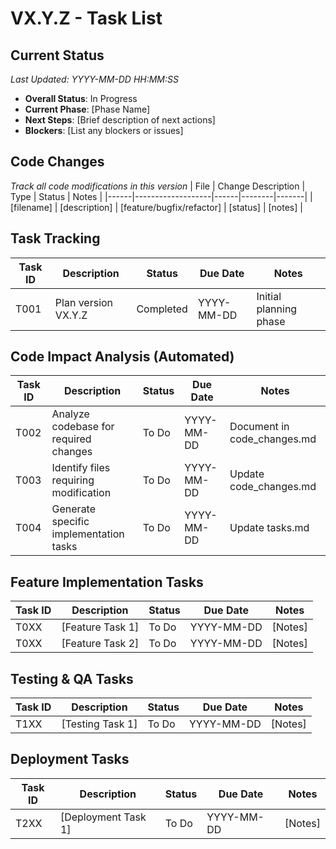 # VX.Y.Z - Task List

## Current Status
*Last Updated: YYYY-MM-DD HH:MM:SS*
- **Overall Status**: In Progress
- **Current Phase**: [Phase Name]
- **Next Steps**: [Brief description of next actions]
- **Blockers**: [List any blockers or issues]

## Code Changes
*Track all code modifications in this version*
| File | Change Description | Type | Status | Notes |
|------|-------------------|------|--------|-------|
| [filename] | [description] | [feature/bugfix/refactor] | [status] | [notes] |

## Task Tracking

| Task ID | Description | Status | Due Date | Notes |
|---------|-------------|--------|----------|-------|
| T001    | Plan version VX.Y.Z | Completed | YYYY-MM-DD | Initial planning phase |

## Code Impact Analysis (Automated)
| Task ID | Description | Status | Due Date | Notes |
|---------|-------------|--------|----------|-------|
| T002    | Analyze codebase for required changes | To Do | YYYY-MM-DD | Document in code_changes.md |
| T003    | Identify files requiring modification | To Do | YYYY-MM-DD | Update code_changes.md |
| T004    | Generate specific implementation tasks | To Do | YYYY-MM-DD | Update tasks.md |

## Feature Implementation Tasks
| Task ID | Description | Status | Due Date | Notes |
|---------|-------------|--------|----------|-------|
| T0XX    | [Feature Task 1] | To Do | YYYY-MM-DD | [Notes] |
| T0XX    | [Feature Task 2] | To Do | YYYY-MM-DD | [Notes] |

## Testing & QA Tasks
| Task ID | Description | Status | Due Date | Notes |
|---------|-------------|--------|----------|-------|
| T1XX    | [Testing Task 1] | To Do | YYYY-MM-DD | [Notes] |

## Deployment Tasks
| Task ID | Description | Status | Due Date | Notes |
|---------|-------------|--------|----------|-------|
| T2XX    | [Deployment Task 1] | To Do | YYYY-MM-DD | [Notes] |

